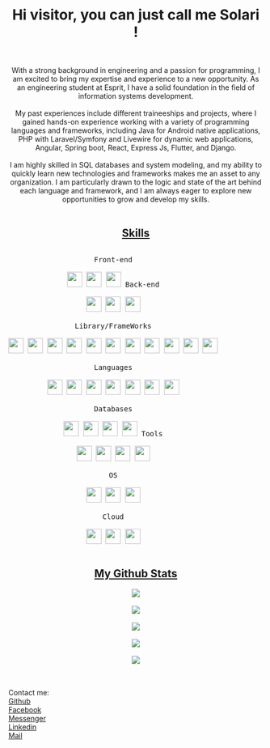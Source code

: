 <h1 align="center">Hi visitor, you can just call me Solari !</h1>
<br>
<p align="center">
With a strong background in engineering and a passion for programming, I am excited to bring my expertise and experience to a new opportunity. As an engineering student at Esprit, I have a solid foundation in the field of information systems development.<br><br>My past experiences include different traineeships and projects, where I gained hands-on experience working with a variety of programming languages and frameworks, including Java for Android native applications, PHP with Laravel/Symfony and Livewire for dynamic web applications, Angular, Spring boot, React, Express Js, Flutter, and Django.<br><br>
I am highly skilled in SQL databases and system modeling, and my ability to quickly learn new technologies and frameworks makes me an asset to any organization. I am particularly drawn to the logic and state of the art behind each language and framework, and I am always eager to explore new opportunities to grow and develop my skills.<br><br>
</p>
<h2 align="center"><u>Skills</u></h2>
<p style="display: inline-block;" align="center">
  <kbd>
    <kbd>Front-end</kbd>
    <br>
    <br>
    <img width="30px" src="https://cdn.jsdelivr.net/gh/devicons/devicon/icons/html5/html5-original.svg" /> 
    <img width="30px" src="https://cdn.jsdelivr.net/gh/devicons/devicon/icons/css3/css3-plain.svg" /> 
    <img width="30px" src="https://cdn.jsdelivr.net/gh/devicons/devicon/icons/sass/sass-original.svg" /> 
  </kbd>
  <kbd>
    <kbd>Back-end</kbd>
    <br>
    <br>
    <img width="30px" src="https://cdn.jsdelivr.net/gh/devicons/devicon/icons/apache/apache-original-wordmark.svg" />
    <img width="30px" src="https://cdn.jsdelivr.net/gh/devicons/devicon/icons/nodejs/nodejs-original.svg" />
    <img width="30px" src="https://cdn.jsdelivr.net/gh/devicons/devicon/icons/tomcat/tomcat-original.svg" />
  </kbd>
  <br>
  <br>
  <kbd>
    <kbd>Library/FrameWorks</kbd>
    <br>
    <br>
    <img width="30px" src="https://cdn.jsdelivr.net/gh/devicons/devicon/icons/laravel/laravel-plain-wordmark.svg" />
    <img width="30px" src="https://cdn.jsdelivr.net/gh/devicons/devicon/icons/symfony/symfony-original-wordmark.svg" />
    <img width="30px" src="https://cdn.jsdelivr.net/gh/devicons/devicon/icons/spring/spring-original-wordmark.svg" />
    <img width="30px" src="https://cdn.jsdelivr.net/gh/devicons/devicon/icons/express/express-original-wordmark.svg" />
    <img width="30px" src="https://cdn.jsdelivr.net/gh/devicons/devicon/icons/django/django-plain-wordmark.svg" />
    <img width="30px" src="https://cdn.jsdelivr.net/gh/devicons/devicon/icons/dot-net/dot-net-plain-wordmark.svg" />
    <img width="30px" src="https://cdn.jsdelivr.net/gh/devicons/devicon/icons/androidstudio/androidstudio-original.svg" />
    <img width="30px" src="https://cdn.jsdelivr.net/gh/devicons/devicon/icons/bootstrap/bootstrap-original.svg" />
    <img width="30px" src="https://cdn.jsdelivr.net/gh/devicons/devicon/icons/tailwindcss/tailwindcss-plain.svg" />
    <img width="30px" src="https://cdn.jsdelivr.net/gh/devicons/devicon/icons/react/react-original.svg" />
    <img width="30px" src="https://cdn.jsdelivr.net/gh/devicons/devicon/icons/angularjs/angularjs-original.svg" />
  </kbd>
  <br>
  <br>
  <kbd>
    <kbd>Languages</kbd>
    <br>
    <br>
    <img width="30px" src="https://cdn.jsdelivr.net/gh/devicons/devicon/icons/java/java-original.svg" />
    <img width="30px" src="https://cdn.jsdelivr.net/gh/devicons/devicon/icons/php/php-plain.svg" />
    <img width="30px" src="https://cdn.jsdelivr.net/gh/devicons/devicon/icons/dart/dart-original.svg" />
    <img width="30px" src="https://cdn.jsdelivr.net/gh/devicons/devicon/icons/python/python-plain.svg" />
    <img width="30px" src="https://cdn.jsdelivr.net/gh/devicons/devicon/icons/bash/bash-original.svg" />
    <img width="30px" src="https://cdn.jsdelivr.net/gh/devicons/devicon/icons/javascript/javascript-original.svg" />
    <img width="30px" src="https://cdn.jsdelivr.net/gh/devicons/devicon/icons/typescript/typescript-original.svg" />
  </kbd>
  <br>
  <br>
  <kbd>
    <kbd>Databases</kbd>
    <br>
    <br> 
    <img width="30px" src="https://cdn.jsdelivr.net/gh/devicons/devicon/icons/mysql/mysql-original-wordmark.svg" />
    <img width="30px" src="https://cdn.jsdelivr.net/gh/devicons/devicon/icons/postgresql/postgresql-original-wordmark.svg" />
    <img width="30px" src="https://cdn.jsdelivr.net/gh/devicons/devicon/icons/sqlite/sqlite-original-wordmark.svg" />
    <img width="30px" src="https://cdn.jsdelivr.net/gh/devicons/devicon/icons/mongodb/mongodb-plain-wordmark.svg" />
  </kbd>

  <kbd>
    <kbd>Tools</kbd>
    <br>
    <br>
    <img width="30px" src="https://cdn.jsdelivr.net/gh/devicons/devicon/icons/vscode/vscode-original.svg" />
    <img width="30px" src="https://github.com/termux/termux-app/raw/master/app/src/main/res/mipmap-xxxhdpi/ic_launcher.png" />
    <img width="30px" src="https://upload.wikimedia.org/wikipedia/commons/a/ab/Swagger-logo.png" />
    <img width="30px" src="https://cdn.worldvectorlogo.com/logos/postman.svg" />
  </kbd>
  <br>
  <br>
  <kbd>
    <kbd>OS</kbd>
    <br>
    <br>
    <img width="30px" src="https://cdn.jsdelivr.net/gh/devicons/devicon/icons/linux/linux-original.svg" />
    <img width="30px" src="https://cdn.jsdelivr.net/gh/devicons/devicon/icons/android/android-original.svg" />
    <img width="30px" src="https://cdn.jsdelivr.net/gh/devicons/devicon/icons/windows8/windows8-original.svg" />
  </kbd>
  <br>
  <br>
   <kbd>
    <kbd>Cloud</kbd>
    <br>
    <br>
    <img width="30px" src="https://cdn.jsdelivr.net/gh/devicons/devicon/icons/amazonwebservices/amazonwebservices-plain-wordmark.svg" />
    <img width="30px" src="https://cdn.jsdelivr.net/gh/devicons/devicon/icons/azure/azure-original-wordmark.svg" />
    <img width="30px" src="https://cdn.jsdelivr.net/gh/devicons/devicon/icons/heroku/heroku-original-wordmark.svg" />   
  </kbd>
</p>


<br>
<h2 align="center"><u>My Github Stats</u></h2>
<p align="center">
<img align="center" src="https://github-readme-stats.vercel.app/api/top-langs/?username=ChakerKhachlek&layout=compact&bg_color=0,73FA79,73FDFF,7A81FF&theme=graywhite&langs_count=10">
  <br>
  <br>
<img align="center" src="https://github-readme-stats.vercel.app/api?username=ChakerKhachlek&count_private=true&show_icons=trueline_height=21&bg_color=0,EC6C6C,FFD479,FFFC79,73FA79&theme=graywhite">	
  <br>
  <br>
<img align="center" src="https://github-readme-streak-stats.herokuapp.com/?user=KasRoudra&theme=dracula">
  <br>
  <br>
<img src="https://metrics.lecoq.io/ChakerKhachlek?template=classic&achievements=1&achievements.threshold=C&achievements.secrets=true&achievements.display=compact&achievements.limit=0&config.timezone=Africa%2FDhaka">	
  <br>
  <br>
<img src="https://github-profile-trophy.vercel.app/?username=KasRoudra&theme=onedark&title=MultiLanguage,Stars,Commit,Followers,Repo,PR">
</p>


<br>
<br>
Contact me:
 <br>
<a href="https://github.com/ChakerKhachlek" target="_blank">Github</a>
 <br>
<a href="https://facebook.com/Solari2666" target="_blank">Facebook</a>
 <br>
<a href="https://m.me/Solari2666" target="_blank">Messenger</a>
 <br>
<a href="https://www.linkedin.com/in/chaker-khachlek-4894821a3" target="_blank">Linkedin</a>
 <br>
<a href="mailto:chaker_khachlek@outlook.com" target="_blank">Mail</a>


